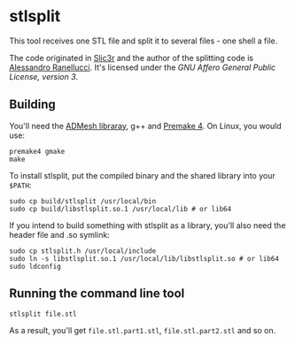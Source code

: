 stlsplit
========

This tool receives one STL file and split it to several files - one shell a file.

The code originated in [Slic3r](https://github.com/alexrj/Slic3r) and the author of the splitting code is [Alessandro Ranellucci](https://github.com/alexrj).
It's licensed under the _GNU Affero General Public License, version 3_.

Building
--------

You'll need the [ADMesh libraray](https://github.com/admesh/admesh), g++ and [Premake 4](http://premake.github.io/).
On Linux, you would use:

    premake4 gmake
    make

To install stlsplit, put the compiled binary and the shared library into your `$PATH`:

    sudo cp build/stlsplit /usr/local/bin
    sudo cp build/libstlsplit.so.1 /usr/local/lib # or lib64

If you intend to build something with stlsplit as a library, you'll also need the header file and .so symlink:

    sudo cp stlsplit.h /usr/local/include
    sudo ln -s libstlsplit.so.1 /usr/local/lib/libstlsplit.so # or lib64
    sudo ldconfig

Running the command line tool
-----------------------------

    stlsplit file.stl

As a result, you'll get `file.stl.part1.stl`, `file.stl.part2.stl` and so on.
